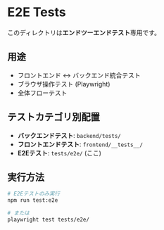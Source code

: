 # E2E Tests

このディレクトリは**エンドツーエンドテスト**専用です。

## 用途
- フロントエンド ↔ バックエンド統合テスト
- ブラウザ操作テスト (Playwright)
- 全体フローテスト

## テストカテゴリ別配置
- **バックエンドテスト**: `backend/tests/`
- **フロントエンドテスト**: `frontend/__tests__/`
- **E2Eテスト**: `tests/e2e/` (ここ)

## 実行方法
```bash
# E2Eテストのみ実行
npm run test:e2e

# または
playwright test tests/e2e/
```
